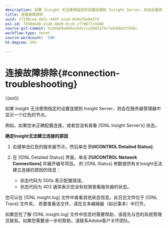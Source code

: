 ```yaml
---
description: 如果 Insight 无法使用指定的设置连接到 Insight Server，则会在服务器管理器中显示一个红色的节点。
title: 连接故障排除
uuid: 17190cee-da5c-449f-aca5-8e9e35e0a5fd
exl-id: 7938d4d6-e1ab-46d9-9ccb-cf79677c5688
source-git-commit: b1dda69a606a16dccca30d2a74c7e63dbd27936c
workflow-type: tm+mt
source-wordcount: '196'
ht-degree: 56%

---
```


# 连接故障排除{#connection-troubleshooting}

{{eol}}

如果 Insight 无法使用指定的设置连接到 Insight Server，则会在服务器管理器中显示一个红色的节点。

例如，如果您未正确配置连接，或者您没有查看 [!DNL Insight Server’s] 状态。

**确定Insight无法建立连接的原因**

1. 右键单击红色的服务器节点，然后单击 **[!UICONTROL Detailed Status]**.
1. 在 [!DNL Detailed Status] 界面，单击 **[!UICONTROL Network Connections]** 并展开编号项目。 的 [!DNL Status] 参数提供有关Insight无法建立连接的原因的信息：

   * 状态代码为 500s 表示配置错误。
   * 状态代码为 403 通常表示您没有权限查看服务器的状态。

您可以在 [!DNL insight.log] 文件中查看其他状态信息。此日志文件位于 [!DNL Trace] 文件夹。 若要查看该文件，请在文本编辑器（如记事本）中打开。

如果您在了解 [!DNL insight.log] 文件中信息时需要帮助，请首先与您的系统管理员联系。如果您需要进一步的帮助，请联系Adobe客户关怀团队。
